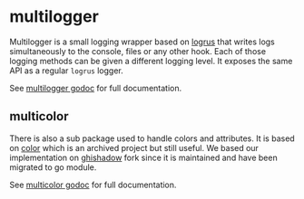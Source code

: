 # multilogger

Multilogger is a small logging wrapper based on [logrus](https://github.com/sirupsen/logrus) that writes logs simultaneously to the console,
files or any other hook. Each of those logging methods can be given a different logging level. It exposes the same API as a regular `logrus` logger.

See [multilogger godoc](https://godoc.org/github.com/coveooss/multilogger) for full documentation.

## multicolor

There is also a sub package used to handle colors and attributes. It is based on [color](https://github.com/fatih/color) which is an archived project
but still useful. We based our implementation on [ghishadow](https://github.com/ghishadow/color) fork since it is maintained and have been migrated
to go module.

See [multicolor godoc](https://godoc.org/github.com/coveooss/multilogger/color) for full documentation.
